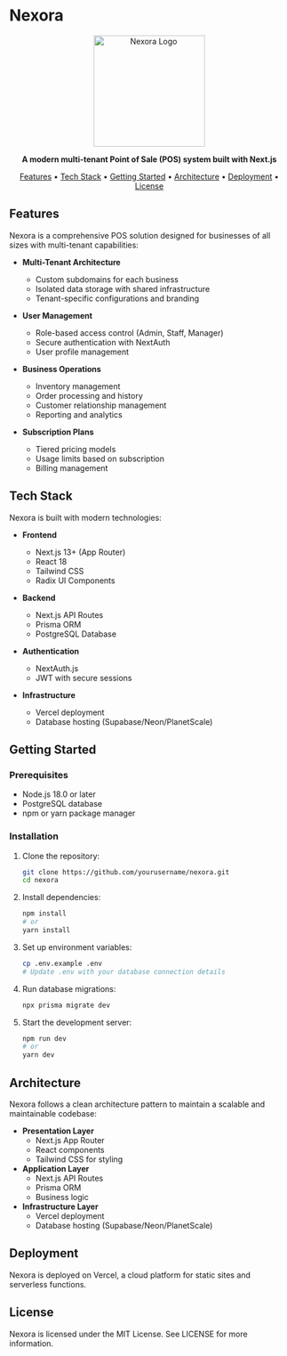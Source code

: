 # Nexora

<p align="center">
  <img src="public/logo.png" alt="Nexora Logo" width="200" />
</p>

<p align="center">
  <strong>A modern multi-tenant Point of Sale (POS) system built with Next.js</strong>
</p>

<p align="center">
  <a href="#features">Features</a> •
  <a href="#tech-stack">Tech Stack</a> •
  <a href="#getting-started">Getting Started</a> •
  <a href="#architecture">Architecture</a> •
  <a href="#deployment">Deployment</a> •
  <a href="#license">License</a>
</p>

## Features

Nexora is a comprehensive POS solution designed for businesses of all sizes with multi-tenant capabilities:

- **Multi-Tenant Architecture**

  - Custom subdomains for each business
  - Isolated data storage with shared infrastructure
  - Tenant-specific configurations and branding

- **User Management**

  - Role-based access control (Admin, Staff, Manager)
  - Secure authentication with NextAuth
  - User profile management

- **Business Operations**

  - Inventory management
  - Order processing and history
  - Customer relationship management
  - Reporting and analytics

- **Subscription Plans**
  - Tiered pricing models
  - Usage limits based on subscription
  - Billing management

## Tech Stack

Nexora is built with modern technologies:

- **Frontend**

  - Next.js 13+ (App Router)
  - React 18
  - Tailwind CSS
  - Radix UI Components

- **Backend**

  - Next.js API Routes
  - Prisma ORM
  - PostgreSQL Database

- **Authentication**

  - NextAuth.js
  - JWT with secure sessions

- **Infrastructure**
  - Vercel deployment
  - Database hosting (Supabase/Neon/PlanetScale)

## Getting Started

### Prerequisites

- Node.js 18.0 or later
- PostgreSQL database
- npm or yarn package manager

### Installation

1. Clone the repository:
   ```bash
   git clone https://github.com/yourusername/nexora.git
   cd nexora
   ```
2. Install dependencies:
   ```bash
   npm install
   # or
   yarn install
   ```
3. Set up environment variables:
   ```bash
   cp .env.example .env
   # Update .env with your database connection details
   ```
4. Run database migrations:
   ```bash
   npx prisma migrate dev
   ```
5. Start the development server:
   ```bash
   npm run dev
   # or
   yarn dev
   ```

## Architecture

Nexora follows a clean architecture pattern to maintain a scalable and maintainable codebase:

- **Presentation Layer**
  - Next.js App Router
  - React components
  - Tailwind CSS for styling
- **Application Layer**
  - Next.js API Routes
  - Prisma ORM
  - Business logic
- **Infrastructure Layer**
  - Vercel deployment
  - Database hosting (Supabase/Neon/PlanetScale)

## Deployment

Nexora is deployed on Vercel, a cloud platform for static sites and serverless functions.

## License

Nexora is licensed under the MIT License. See LICENSE for more information.

